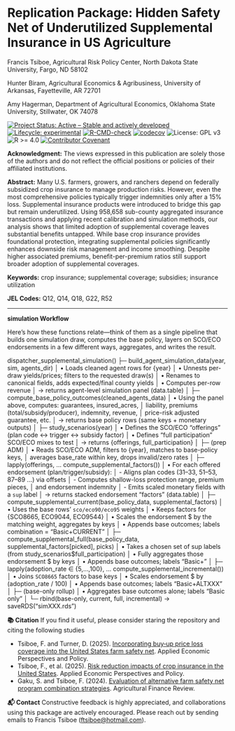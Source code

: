 Replication Package: Hidden Safety Net of Underutilized Supplemental
Insurance in US Agriculture
================
Francis Tsiboe, Agricultural Risk Policy Center, North Dakota State
University, Fargo, ND 58102

Hunter Biram, Agricultural Economics & Agribusiness, University of
Arkansas, Fayetteville, AR 72701

Amy Hagerman, Department of Agricultural Economics, Oklahoma State
University, Stillwater, OK 74078

<!-- README.md is generated from README.Rmd. Please edit that file -->

<!-- badges: start -->

[![Project Status: Active – Stable and actively
developed](https://www.repostatus.org/badges/latest/active.svg)](https://www.repostatus.org/#active)
[![Lifecycle:
experimental](https://img.shields.io/badge/lifecycle-experimental-orange.svg)](https://lifecycle.r-lib.org/articles/stages.html#experimental)
[![R-CMD-check](https://github.com/ftsiboe/HiddenSafetynet2025/actions/workflows/R-CMD-check.yaml/badge.svg)](https://github.com/ftsiboe/HiddenSafetynet2025/actions/workflows/R-CMD-check.yaml)
[![codecov](https://codecov.io/gh/ftsiboe/HiddenSafetynet2025/graph/badge.svg?token=VIMHQH2SEO)](https://codecov.io/gh/ftsiboe/HiddenSafetynet2025)
![License: GPL v3](https://img.shields.io/badge/License-GPLv3-blue.svg)
![R \>= 4.0](https://img.shields.io/badge/R-%3E=4.0-blue) [![Contributor
Covenant](https://img.shields.io/badge/Contributor%20Covenant-2.1-4baaaa.svg)](code_of_conduct.md)
<!-- badges: end -->

**Acknowledgment:** The views expressed in this publication are solely
those of the authors and do not reflect the official positions or
policies of their affiliated institutions.

**Abstract:** Many U.S. farmers, growers, and ranchers depend on
federally subsidized crop insurance to manage production risks. However,
even the most comprehensive policies typically trigger indemnities only
after a 15% loss. Supplemental insurance products were introduced to
bridge this gap but remain underutilized. Using 958,658 sub-county
aggregated insurance transactions and applying recent calibration and
simulation methods, our analysis shows that limited adoption of
supplemental coverage leaves substantial benefits untapped. While base
crop insurance provides foundational protection, integrating
supplemental policies significantly enhances downside risk management
and income smoothing. Despite higher associated premiums,
benefit-per-premium ratios still support broader adoption of
supplemental coverages.

**Keywords:** crop insurance; supplemental coverage; subsidies;
insurance utilization

**JEL Codes:** Q12, Q14, Q18, G22, R52

------------------------------------------------------------------------

**simulation Workflow**

Here’s how these functions relate—think of them as a single pipeline
that builds one simulation draw, computes the base policy, layers on
SCO/ECO endorsements in a few different ways, aggregates, and writes the
result.

dispatcher_supplemental_simulation() ├─
build_agent_simulation_data(year, sim, agents_dir) │ • Loads cleaned
agent rows for {year} │ • Unnests per-draw yields/prices; filters to the
requested draw(s) │ • Renames to canonical fields, adds expected/final
county yields │ • Computes per-row revenue │ → returns agent-level
simulation panel (data.table) │ ├─
compute_base_policy_outcomes(cleaned_agents_data) │ • Using the panel
above, computes: guarantees, insured_acres, │ liability, premiums
(total/subsidy/producer), indemnity, revenue, │ price-risk adjusted
guarantee, etc. │ → returns base policy rows (same keys + monetary
outputs) │ ├─ study_scenarios(year) │ • Defines the SCO/ECO “offerings”
(plan code ↔ trigger ↔ subsidy factor) │ • Defines “full participation”
SCO/ECO mixes to test │ → returns {offerings, full_participation} │ ├─
(prep ADM) │ • Reads SCO/ECO ADM, filters to {year}, matches to
base-policy keys, │ averages base_rate within key, drops invalid/zero
rates │ ├─ lapply(offerings, … compute_supplemental_factors()) │ • For
each offered endorsement (plan/trigger/subsidy): │ - Aligns plan codes
(31–33, 51–53, 87–89 …) via offsets │ - Computes shallow-loss protection
range, premium pieces, │ and endorsement indemnity │ - Emits scaled
monetary fields with a `sup` label │ → returns stacked endorsement
“factors” (data.table) │ ├─
compute_supplemental_current(base_policy_data, supplemental_factors) │ •
Uses the base rows’ `sco/eco90/eco95` weights │ • Keeps factors for
{SCO8665, ECO9044, ECO9544} │ • Scales the endorsement \$ by the
matching weight, aggregates by keys │ • Appends base outcomes; labels
combination = “Basic+CURRENT” │ ├─
compute_supplemental_full(base_policy_data,
supplemental_factors\[picked\], picks) │ • Takes a chosen set of sup
labels (from study_scenarios\$full_participation) │ • Fully aggregates
those endorsement \$ by keys │ • Appends base outcomes; labels
“Basic+<joined picks>” │ ├─ lapply(adoption_rate ∈ {5,…,100}, …
compute_supplemental_incremental()) │ • Joins `SCO8665` factors to base
keys │ • Scales endorsement \$ by (adoption_rate / 100) │ • Appends base
outcomes; labels “Basic+ALTXXX” │ ├─ (base-only rollup) │ • Aggregates
base outcomes alone; labels “Basic only” │ └─ rbind(base-only, current,
full, incremental) → saveRDS(“simXXX.rds”)

**📚 Citation** If you find it useful, please consider staring the
repository and citing the following studies

- Tsiboe, F. and Turner, D. (2025). [Incorporating buy‐up price loss
  coverage into the United States farm safety
  net](https://onlinelibrary.wiley.com/doi/full/10.1002/aepp.13536).
  Applied Economic Perspectives and Policy.
- Tsiboe, F., et al. (2025). [Risk reduction impacts of crop insurance
  in the United
  States](https://onlinelibrary.wiley.com/doi/full/10.1002/aepp.13513#:~:text=In%20other%20words%2C%20on%20average,%2Dcrop%2Dyear%20revenue%20variability).
  Applied Economic Perspectives and Policy.
- Gaku, S. and Tsiboe, F. (2024). [Evaluation of alternative farm safety
  net program combination
  strategies](https://www.emerald.com/insight/content/doi/10.1108/afr-11-2023-0150/full/html).
  Agricultural Finance Review.

**📬 Contact** Constructive feedback is highly appreciated, and
collaborations using this package are actively encouraged. Please reach
out by sending emails to Francis Tsiboe (<ftsiboe@hotmail.com>).
